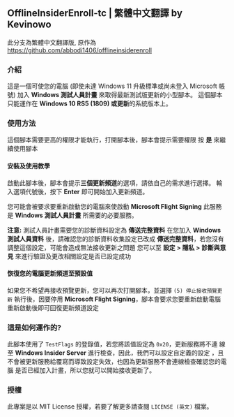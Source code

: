 OfflineInsiderEnroll-tc | 繁體中文翻譯 by Kevinowo
--------------------

此分支為繁體中文翻譯版, 原作為 https://github.com/abbodi1406/offlineinsiderenroll
### 介紹
這是一個可使您的電腦 (即使未達 Windows 11 升級標準或尚未登入 Microsoft
帳號) 加入 **Windows 測試人員計畫** 來取得最新測試版更新的小型腳本。
這個腳本只能運作在 **Windows 10 RS5 (1809) 或更新**的系統版本上。

### 使用方法
這個腳本需要更高的權限才能執行，打開腳本後，腳本會提示需要權限
按 **是** 來繼續使用腳本

#### 安裝及使用教學
啟動此腳本後，腳本會提示**三個更新頻道**的選項，請依自己的需求進行選擇。
輸入選項代號後，按下 **Enter** 即可開始加入更新頻道。

您可能會被要求要重新啟動您的電腦來使啟動 **Microsoft Flight Signing**
此服務是 **Windows 測試人員計畫** 所需要的必要服務。

**注意:** 
測試人員計畫需要您的診斷資料設定為 **傳送完整資料**
在您加入 **Windows 測試人員資料** 後，請確認您的診斷資料收集設定已改成 
**傳送完整資料**，若您沒有調整這個設定，可能會造成無法接收更新之問題
您可以至 **設定 > 隱私 > 診斷與意見** 來進行驗證及更改相關設定是否已設定成功

#### 恢復您的電腦更新頻道至預設值
如果您不希望再接收預覽更新，您可以再次打開腳本，並選擇 `(5) 停止接收預覽更新`
執行後，因要停用 **Microsoft Flight Signing**，腳本會要求您要重新啟動電腦
重新啟動後即可回復更新頻道設定

### 這是如何運作的?
此腳本使用了 `TestFlags` 的登錄值，若您將該值設定為 `0x20`，更新服務將不連
線至 **Windows Insider Server** 進行檢查，因此，我們可以設定自定義的設定
，且不會被更新服務給覆寫而導致設定失效，也因為更新服務不會連線檢查確認您的電腦
是否已經加入計畫，所以您就可以開始接收更新了。

### 授權
此專案是以 MIT License 授權，若要了解更多請查閱 `LICENSE (英文)` 檔案。

